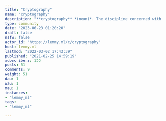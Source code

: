 ```yaml
---
title: "Cryptography" 
name: "cryptography"
description: "**cryptography** *(noun)*. The discipline concerned with communication security (eg, confidentiality of messages, integrity of messages, sender authentication, non-repudiation of messages, and many other related issues), regardless of the used medium such as pencil and paper or computers.This community is for links about and discussion of cryptography specifically. For privacy technology more generally, use [!privacy](https://lemmy.ml/c/privacy).This community is explicitly **not** about cryptocurrency; see [!crypto](https://lemmy.ml/c/crypto) for that."
type: community
date: "2023-06-23 01:20:20"
draft: false
nsfw: false
actor_id: "https://lemmy.ml/c/cryptography"
host: lemmy.ml
lastmod: "2022-03-02 17:43:39"
published: "2021-02-25 14:59:19"
subscribers: 153
posts: 51
comments: 9
weight: 51
dau: 1
wau: 1
mau: 1
instances:
- "lemmy_ml"
tags: 
- "lemmy_ml"

---
```

